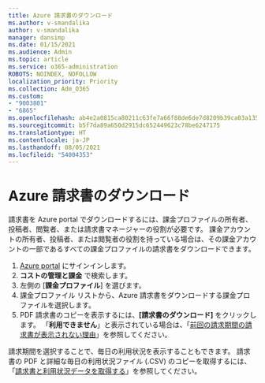 ```yaml
---
title: Azure 請求書のダウンロード
ms.author: v-smandalika
author: v-smandalika
manager: dansimp
ms.date: 01/15/2021
ms.audience: Admin
ms.topic: article
ms.service: o365-administration
ROBOTS: NOINDEX, NOFOLLOW
localization_priority: Priority
ms.collection: Adm_O365
ms.custom:
- "9003801"
- "6865"
ms.openlocfilehash: ab4e2a0815ca80211c63fe7a66f88de6de7d8209b39ca03a1353ac562caeb1f8
ms.sourcegitcommit: b5f7da89a650d2915dc652449623c78be6247175
ms.translationtype: HT
ms.contentlocale: ja-JP
ms.lasthandoff: 08/05/2021
ms.locfileid: "54004353"
---
```

# <a name="download-azure-invoice"></a>Azure 請求書のダウンロード

請求書を Azure portal でダウンロードするには、課金プロファイルの所有者、投稿者、閲覧者、または請求書マネージャーの役割が必要です。 課金アカウントの所有者、投稿者、または閲覧者の役割を持っている場合は、その課金アカウントの一部であるすべての課金プロファイルの請求書をダウンロードできます。

1. [Azure portal](https://portal.azure.com/) にサインインします。
2. **コストの管理と課金** で検索します。
3. 左側の [**課金プロファイル**] を選びます。
4. 課金プロファイル リストから、Azure 請求書をダウンロードする課金プロファイルを選択します。
5. PDF 請求書のコピーを表示するには、**[請求書のダウンロード]** をクリックします。 「**利用できません**」と表示されている場合は、「[前回の請求期間の請求書が表示されない理由](https://docs.microsoft.com/azure/cost-management-billing/manage/download-azure-invoice-daily-usage-date)」を参照してください。

請求期間を選択することで、毎日の利用状況を表示することもできます。 請求書の PDF と詳細な毎日の利用状況ファイル (.CSV) のコピーを取得するには、「[請求書と利用状況データを取得する](https://docs.microsoft.com/azure/cost-management-billing/manage/download-azure-invoice-daily-usage-date)」を参照してください。